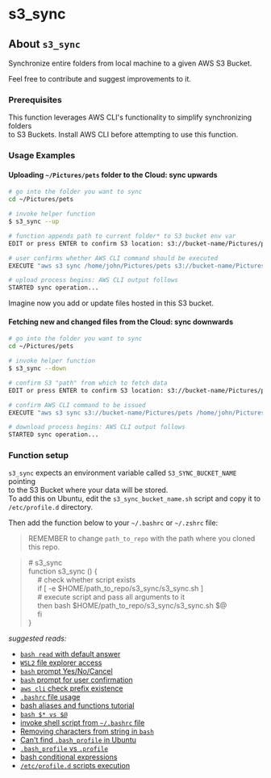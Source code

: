# s3_sync

## About `s3_sync`  

Synchronize entire folders from local machine to a given AWS S3 Bucket.  

Feel free to contribute and suggest improvements to it.  

### Prerequisites  

This function leverages AWS CLI's functionality to simplify synchronizing folders  
to S3 Buckets. Install AWS CLI before attempting to use this function.  

### Usage Examples

#### Uploading `~/Pictures/pets` folder to the Cloud: sync upwards  

```bash
# go into the folder you want to sync
cd ~/Pictures/pets

# invoke helper function
$ s3_sync --up

# function appends path to current folder* to S3 bucket env var
EDIT or press ENTER to confirm S3 location: s3://bucket-name/Pictures/pets

# user confirms whether AWS CLI command should be executed
EXECUTE "aws s3 sync /home/john/Pictures/pets s3://bucket-name/Pictures/pets"? (y/n) 

# upload process begins: AWS CLI output follows
STARTED sync operation...
```

Imagine now you add or update files hosted in this S3 bucket.

#### Fetching new and changed files from the Cloud: sync downwards  

```bash
# go into the folder you want to sync
cd ~/Pictures/pets

# invoke helper function
$ s3_sync --down

# confirm S3 "path" from which to fetch data
EDIT or press ENTER to confirm S3 location: s3://bucket-name/Pictures/pets

# confirm AWS CLI command to be issued
EXECUTE "aws s3 sync s3://bucket-name/Pictures/pets /home/john/Pictures/pets"? (y/n) y

# download process begins: AWS CLI output follows
STARTED sync operation...
```

### Function setup  

`s3_sync` expects an environment variable called `S3_SYNC_BUCKET_NAME` pointing  
to the S3 Bucket where your data will be stored.  
To add this on Ubuntu, edit the `s3_sync_bucket_name.sh` script and copy it to  
`/etc/profile.d` directory.  

Then add the function below to your `~/.bashrc` or `~/.zshrc` file:  

> REMEMBER to change `path_to_repo` with the path where you cloned this repo.

> \# s3_sync  
function s3_sync () {  
&emsp; # check whether script exists  
&emsp; if [ -e $HOME/path_to_repo/s3_sync/s3_sync.sh ]  
&emsp; # execute script and pass all arguments to it  
&emsp; then bash $HOME/path_to_repo/s3_sync/s3_sync.sh $@  
&emsp; fi  
}

*suggested reads:*  

* [`bash read` with default answer](<https://superuser.com/questions/835824/use-read-in-bash-script-with-a-standard-answer>)  
* [`WSL2` file explorer access](<https://devblogs.microsoft.com/commandline/access-linux-filesystems-in-windows-and-wsl-2/>)  
* [`bash` prompt Yes/No/Cancel](<https://stackoverflow.com/questions/226703/how-do-i-prompt-for-yes-no-cancel-input-in-a-linux-shell-script>)  
* [`bash` prompt for user confirmation](<https://stackoverflow.com/questions/1885525/how-do-i-prompt-a-user-for-confirmation-in-bash-script>)  
* [`aws cli` check prefix existence](<https://stackoverflow.com/questions/56961533/is-there-a-way-to-check-if-folder-exists-in-s3-using-aws-cli>)  
* [`.bashrc` file usage](<https://unix.stackexchange.com/questions/129143/what-is-the-purpose-of-bashrc-and-how-does-it-work>)  
* [bash aliases and functions tutorial](<https://opensource.com/article/19/7/bash-aliases>)  
* [`bash $* vs $@`](<https://unix.stackexchange.com/questions/129072/whats-the-difference-between-and>)  
* [invoke shell script from `~/.bashrc` file](<https://askubuntu.com/questions/767842/how-can-i-run-a-shell-script-from-bashrc-file>)  
* [Removing characters from string in `bash`](<https://linuxhint.com/remove_characters_string_bash/>)  
* [Can't find `.bash_profile` in Ubuntu](<https://askubuntu.com/questions/510709/i-cannot-find-bash-profile-in-ubuntu>)  
* [`.bash_profile` vs `.profile`](<https://superuser.com/questions/171035/profile-or-bash-profile>)  
* [bash conditional expressions](<https://www.gnu.org/software/bash/manual/html_node/Bash-Conditional-Expressions.html>)  
* [`/etc/profile.d` scripts execution](<https://serverfault.com/questions/434321/when-are-scripts-inside-etc-profile-d-executed>)